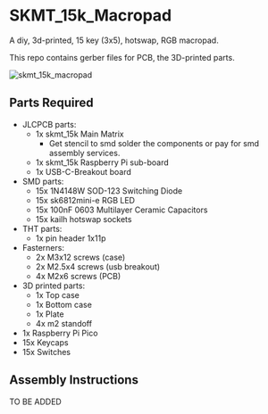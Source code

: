 # SKMT_15k_Macropad

A diy, 3d-printed, 15 key (3x5), hotswap, RGB macropad.

This repo contains gerber files for PCB, the 3D-printed parts.

![skmt_15k_macropad](https://i.imgur.com/Sl6t4Lm.jpg)

## Parts Required

- JLCPCB parts:
  - 1x skmt_15k Main Matrix
    - Get stencil to smd solder the components or pay for smd assembly services.
  - 1x skmt_15k Raspberry Pi sub-board
  - 1x USB-C-Breakout board
- SMD parts:
  - 15x 1N4148W SOD-123 Switching Diode
  - 15x sk6812mini-e RGB LED
  - 15x 100nF 0603 Multilayer Ceramic Capacitors
  - 15x kailh hotswap sockets
- THT parts:
  - 1x pin header 1x11p
- Fasterners:
  - 2x M3x12 screws (case)
  - 2x M2.5x4 screws (usb breakout)
  - 4x M2x6 screws (PCB)
- 3D printed parts:
  - 1x Top case
  - 1x Bottom case
  - 1x Plate
  - 4x m2 standoff
- 1x Raspberry Pi Pico
- 15x Keycaps
- 15x Switches

## Assembly Instructions

TO BE ADDED
